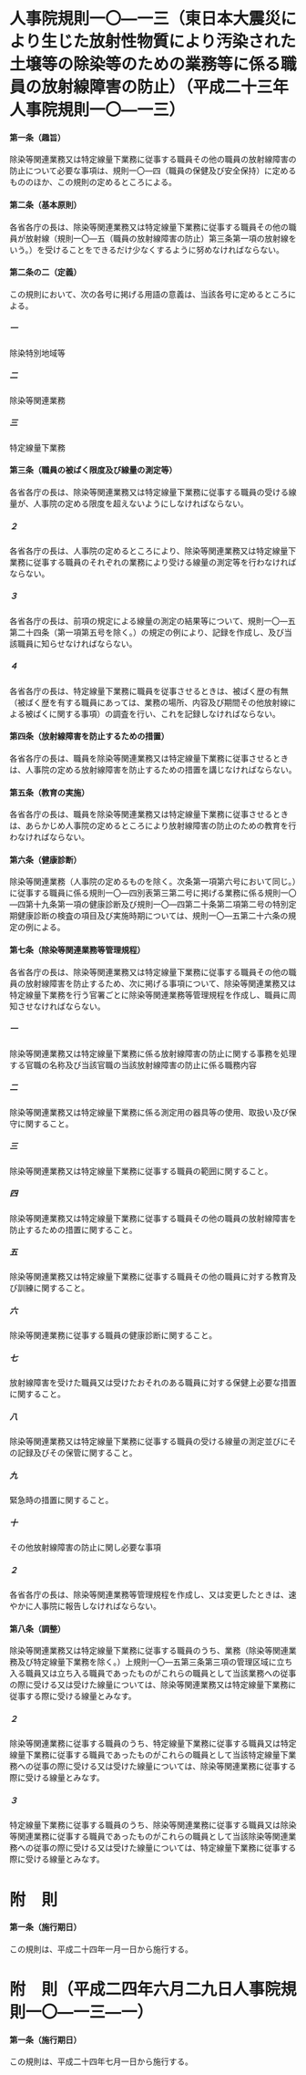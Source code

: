 # 人事院規則一〇―一三（東日本大震災により生じた放射性物質により汚染された土壌等の除染等のための業務等に係る職員の放射線障害の防止）（平成二十三年人事院規則一〇―一三）
#### 第一条（趣旨）
除染等関連業務又は特定線量下業務に従事する職員その他の職員の放射線障害の防止について必要な事項は、規則一〇―四（職員の保健及び安全保持）に定めるもののほか、この規則の定めるところによる。
#### 第二条（基本原則）
各省各庁の長は、除染等関連業務又は特定線量下業務に従事する職員その他の職員が放射線（規則一〇―五（職員の放射線障害の防止）第三条第一項の放射線をいう。）を受けることをできるだけ少なくするように努めなければならない。
#### 第二条の二（定義）
この規則において、次の各号に掲げる用語の意義は、当該各号に定めるところによる。
##### 一
除染特別地域等
##### 二
除染等関連業務
##### 三
特定線量下業務
#### 第三条（職員の被ばく限度及び線量の測定等）
各省各庁の長は、除染等関連業務又は特定線量下業務に従事する職員の受ける線量が、人事院の定める限度を超えないようにしなければならない。
##### ２
各省各庁の長は、人事院の定めるところにより、除染等関連業務又は特定線量下業務に従事する職員のそれぞれの業務により受ける線量の測定等を行わなければならない。
##### ３
各省各庁の長は、前項の規定による線量の測定の結果等について、規則一〇―五第二十四条（第一項第五号を除く。）の規定の例により、記録を作成し、及び当該職員に知らせなければならない。
##### ４
各省各庁の長は、特定線量下業務に職員を従事させるときは、被ばく歴の有無（被ばく歴を有する職員にあっては、業務の場所、内容及び期間その他放射線による被ばくに関する事項）の調査を行い、これを記録しなければならない。
#### 第四条（放射線障害を防止するための措置）
各省各庁の長は、職員を除染等関連業務又は特定線量下業務に従事させるときは、人事院の定める放射線障害を防止するための措置を講じなければならない。
#### 第五条（教育の実施）
各省各庁の長は、職員を除染等関連業務又は特定線量下業務に従事させるときは、あらかじめ人事院の定めるところにより放射線障害の防止のための教育を行わなければならない。
#### 第六条（健康診断）
除染等関連業務（人事院の定めるものを除く。次条第一項第六号において同じ。）に従事する職員に係る規則一〇―四別表第三第二号に掲げる業務に係る規則一〇―四第十九条第一項の健康診断及び規則一〇―四第二十条第二項第二号の特別定期健康診断の検査の項目及び実施時期については、規則一〇―五第二十六条の規定の例による。
#### 第七条（除染等関連業務等管理規程）
各省各庁の長は、除染等関連業務又は特定線量下業務に従事する職員その他の職員の放射線障害を防止するため、次に掲げる事項について、除染等関連業務又は特定線量下業務を行う官署ごとに除染等関連業務等管理規程を作成し、職員に周知させなければならない。
##### 一
除染等関連業務又は特定線量下業務に係る放射線障害の防止に関する事務を処理する官職の名称及び当該官職の当該放射線障害の防止に係る職務内容
##### 二
除染等関連業務又は特定線量下業務に係る測定用の器具等の使用、取扱い及び保守に関すること。
##### 三
除染等関連業務又は特定線量下業務に従事する職員の範囲に関すること。
##### 四
除染等関連業務又は特定線量下業務に従事する職員その他の職員の放射線障害を防止するための措置に関すること。
##### 五
除染等関連業務又は特定線量下業務に従事する職員その他の職員に対する教育及び訓練に関すること。
##### 六
除染等関連業務に従事する職員の健康診断に関すること。
##### 七
放射線障害を受けた職員又は受けたおそれのある職員に対する保健上必要な措置に関すること。
##### 八
除染等関連業務又は特定線量下業務に従事する職員の受ける線量の測定並びにその記録及びその保管に関すること。
##### 九
緊急時の措置に関すること。
##### 十
その他放射線障害の防止に関し必要な事項
##### ２
各省各庁の長は、除染等関連業務等管理規程を作成し、又は変更したときは、速やかに人事院に報告しなければならない。
#### 第八条（調整）
除染等関連業務又は特定線量下業務に従事する職員のうち、業務（除染等関連業務及び特定線量下業務を除く。）上規則一〇―五第三条第三項の管理区域に立ち入る職員又は立ち入る職員であったものがこれらの職員として当該業務への従事の際に受ける又は受けた線量については、除染等関連業務又は特定線量下業務に従事する際に受ける線量とみなす。
##### ２
除染等関連業務に従事する職員のうち、特定線量下業務に従事する職員又は特定線量下業務に従事する職員であったものがこれらの職員として当該特定線量下業務への従事の際に受ける又は受けた線量については、除染等関連業務に従事する際に受ける線量とみなす。
##### ３
特定線量下業務に従事する職員のうち、除染等関連業務に従事する職員又は除染等関連業務に従事する職員であったものがこれらの職員として当該除染等関連業務への従事の際に受ける又は受けた線量については、特定線量下業務に従事する際に受ける線量とみなす。
# 附　則
#### 第一条（施行期日）
この規則は、平成二十四年一月一日から施行する。
# 附　則（平成二四年六月二九日人事院規則一〇―一三―一）
#### 第一条（施行期日）
この規則は、平成二十四年七月一日から施行する。
